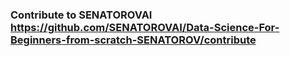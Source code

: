 ### Contribute to SENATOROVAI https://github.com/SENATOROVAI/Data-Science-For-Beginners-from-scratch-SENATOROV/contribute
